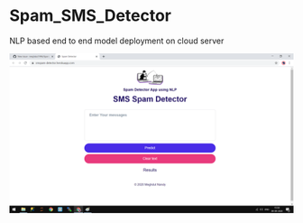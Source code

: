 # Spam_SMS_Detector
NLP based end to end model deployment on cloud server


<img src="Api_images/screenshot.png" width="700" heigth="300">
